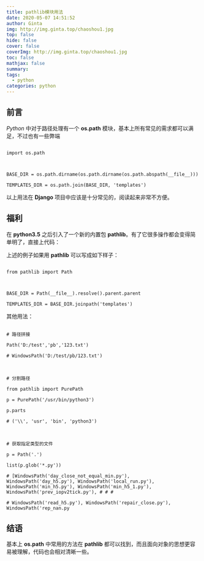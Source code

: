 ```yaml
---
title: pathlib模块用法
date: 2020-05-07 14:51:52
author: Ginta
img: http://img.ginta.top/chaoshou1.jpg
top: false
hide: false
cover: false
coverImg: http://img.ginta.top/chaoshou1.jpg
toc: false
mathjax: false
summary:
tags: 
  - python
categories: python
---
```

## 前言
*Python* 中对于路径处理有一个 **os.path** 模块，基本上所有常见的需求都可以满足，不过也有一些弊端
```
import os.path

BASE_DIR = os.path.dirname(os.path.dirname(os.path.abspath(__file__)))
TEMPLATES_DIR = os.path.join(BASE_DIR, 'templates')
```
以上用法在 **Django** 项目中应该是十分常见的，阅读起来非常不方便。
## 福利
在 **python3.5** 之后引入了一个新的内置包 **pathlib**。有了它很多操作都会变得简单明了，直接上代码：
上述的例子如果用 **pathlib** 可以写成如下样子：
```
from pathlib import Path

BASE_DIR = Path(__file__).resolve().parent.parent
TEMPLATES_DIR = BASE_DIR.joinpath('templates')
```

其他用法：
```
# 路径拼接
Path('D:/test','pb','123.txt')
# WindowsPath('D:/test/pb/123.txt')

# 分割路径
from pathlib import PurePath
p = PurePath('/usr/bin/python3')
p.parts
# ('\\', 'usr', 'bin', 'python3')

# 获取指定类型的文件
p = Path('.')
list(p.glob('*.py'))
# [WindowsPath('day_close_not_equal_min.py'), WindowsPath('day_h5.py'), WindowsPath('local_run.py'), WindowsPath('min_h5.py'), WindowsPath('min_h5_1.py'), WindowsPath('prev_iopv2tick.py'), # # # 
# WindowsPath('read_h5.py'), WindowsPath('repair_close.py'), WindowsPath('rep_nan.py
```

## 结语
基本上 **os.path** 中常用的方法在 **pathlib** 都可以找到，而且面向对象的思想更容易被理解，代码也会相对清晰一些。